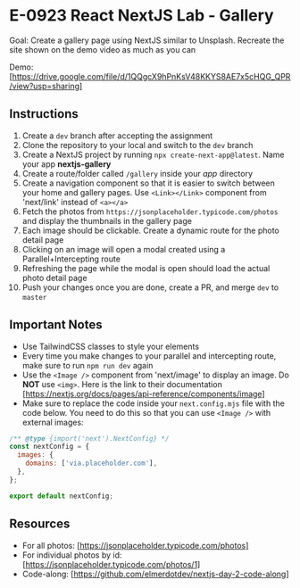 # E-0923 React NextJS Lab - Gallery

Goal: Create a gallery page using NextJS similar to Unsplash. Recreate the site shown on the demo video as much as you can

Demo: [https://drive.google.com/file/d/1QQgcX9hPnKsV48KKYS8AE7x5cHQG_QPR/view?usp=sharing]

## Instructions

1. Create a `dev` branch after accepting the assignment
2. Clone the repository to your local and switch to the `dev` branch
3. Create a NextJS project by running `npx create-next-app@latest`. Name your app **nextjs-gallery**
4. Create a route/folder called `/gallery` inside your *app* directory
5. Create a navigation component so that it is easier to switch between your home and gallery pages. Use `<Link></Link>` component from 'next/link' instead of `<a></a>`
6. Fetch the photos from `https://jsonplaceholder.typicode.com/photos` and display the thumbnails in the gallery page
7. Each image should be clickable. Create a dynamic route for the photo detail page
8. Clicking on an image will open a modal created using a Parallel+Intercepting route
9. Refreshing the page while the modal is open should load the actual photo detail page
10. Push your changes once you are done, create a PR, and merge `dev` to `master`

## Important Notes

- Use TailwindCSS classes to style your elements
- Every time you make changes to your parallel and intercepting route, make sure to run `npm run dev` again
- Use the `<Image />` component from 'next/image' to display an image. Do **NOT** use `<img>`. Here is the link to their documentation [https://nextjs.org/docs/pages/api-reference/components/image]
- Make sure to replace the code inside your `next.config.mjs` file with the code below. You need to do this so that you can use `<Image />` with external images:

```js
/** @type {import('next').NextConfig} */
const nextConfig = {
  images: {
    domains: ['via.placeholder.com'],
  },
};

export default nextConfig;
```

## Resources

- For all photos: [https://jsonplaceholder.typicode.com/photos]
- For individual photos by id: [https://jsonplaceholder.typicode.com/photos/1]
- Code-along: [https://github.com/elmerdotdev/nextjs-day-2-code-along]
